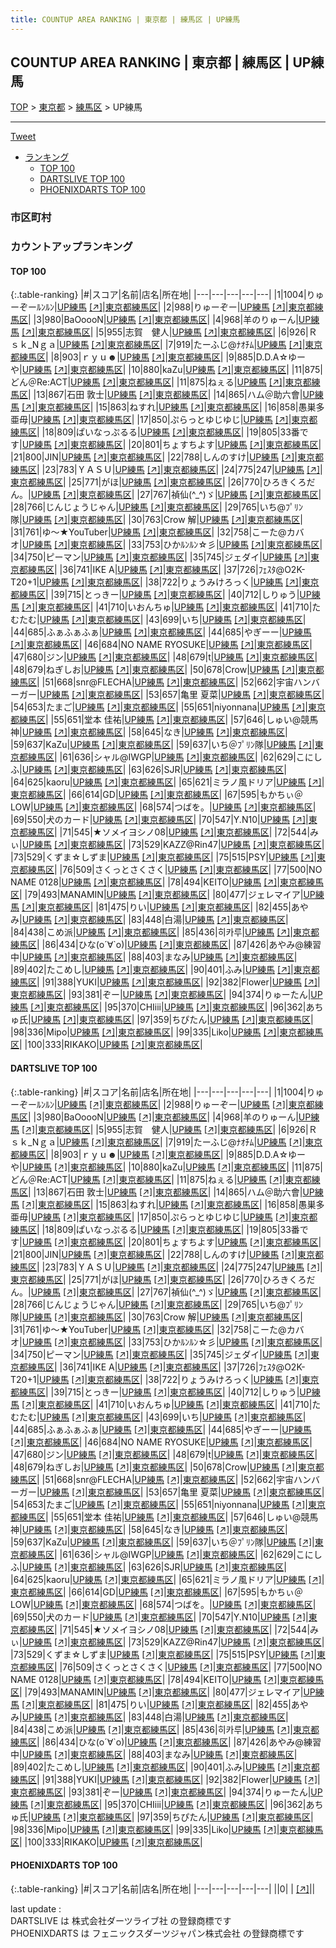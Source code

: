 ```yaml
---
title: COUNTUP AREA RANKING | 東京都 | 練馬区 | UP練馬
---
```

## COUNTUP AREA RANKING | 東京都 | 練馬区 | UP練馬

[TOP](/darts/rank/) > [東京都](/darts/rank/東京都/) > [練馬区](/darts/rank/東京都/練馬区/) > UP練馬

___

<a href="https://twitter.com/share?ref_src=twsrc%5Etfw" data-text="COUNTUP AREA RANKING | 東京都練馬区UP練馬" class="twitter-share-button" data-hashtags="DARTSLIVE,PHOENIXDARTS,darts,ダーツ" data-show-count="false">Tweet</a>

* [ランキング](#カウントアップランキング)
    * [TOP 100](#top-100)
    * [DARTSLIVE TOP 100](#dartslive-top-100)
    * [PHOENIXDARTS TOP 100](#phoenixdarts-top-100)

### 市区町村

<ul>

</ul>

### カウントアップランキング

#### TOP 100



{:.table-ranking}
|#|スコア|名前|店名|所在地|
|---|---|---|---|---|
|1|1004|<span class="rank-name-dl">りゅーぞーﾙﾝﾙﾝ</span>|<a href="/darts/rank/shops/e442c3421eeb01bbfec1ae84bb28bd87.html">UP練馬</a> <a href="https://search.dartslive.com/jp/shop/e442c3421eeb01bbfec1ae84bb28bd87">[↗]</a>|<a href="/darts/rank/東京都/練馬区">東京都練馬区</a>|
|2|988|<span class="rank-name-dl">りゅーぞー</span>|<a href="/darts/rank/shops/e442c3421eeb01bbfec1ae84bb28bd87.html">UP練馬</a> <a href="https://search.dartslive.com/jp/shop/e442c3421eeb01bbfec1ae84bb28bd87">[↗]</a>|<a href="/darts/rank/東京都/練馬区">東京都練馬区</a>|
|3|980|<span class="rank-name-dl">BaOoooN</span>|<a href="/darts/rank/shops/e442c3421eeb01bbfec1ae84bb28bd87.html">UP練馬</a> <a href="https://search.dartslive.com/jp/shop/e442c3421eeb01bbfec1ae84bb28bd87">[↗]</a>|<a href="/darts/rank/東京都/練馬区">東京都練馬区</a>|
|4|968|<span class="rank-name-dl">羊のりゅーん</span>|<a href="/darts/rank/shops/e442c3421eeb01bbfec1ae84bb28bd87.html">UP練馬</a> <a href="https://search.dartslive.com/jp/shop/e442c3421eeb01bbfec1ae84bb28bd87">[↗]</a>|<a href="/darts/rank/東京都/練馬区">東京都練馬区</a>|
|5|955|<span class="rank-name-dl">志賀　健人</span>|<a href="/darts/rank/shops/e442c3421eeb01bbfec1ae84bb28bd87.html">UP練馬</a> <a href="https://search.dartslive.com/jp/shop/e442c3421eeb01bbfec1ae84bb28bd87">[↗]</a>|<a href="/darts/rank/東京都/練馬区">東京都練馬区</a>|
|6|926|<span class="rank-name-dl">Ｒｓｋ_Nｇａ</span>|<a href="/darts/rank/shops/e442c3421eeb01bbfec1ae84bb28bd87.html">UP練馬</a> <a href="https://search.dartslive.com/jp/shop/e442c3421eeb01bbfec1ae84bb28bd87">[↗]</a>|<a href="/darts/rank/東京都/練馬区">東京都練馬区</a>|
|7|919|<span class="rank-name-dl">たーふじ@ﾅｵﾁﾑ</span>|<a href="/darts/rank/shops/e442c3421eeb01bbfec1ae84bb28bd87.html">UP練馬</a> <a href="https://search.dartslive.com/jp/shop/e442c3421eeb01bbfec1ae84bb28bd87">[↗]</a>|<a href="/darts/rank/東京都/練馬区">東京都練馬区</a>|
|8|903|<span class="rank-name-dl">ｒｙｕ☻</span>|<a href="/darts/rank/shops/e442c3421eeb01bbfec1ae84bb28bd87.html">UP練馬</a> <a href="https://search.dartslive.com/jp/shop/e442c3421eeb01bbfec1ae84bb28bd87">[↗]</a>|<a href="/darts/rank/東京都/練馬区">東京都練馬区</a>|
|9|885|<span class="rank-name-dl">D.D.A☆ゆーや</span>|<a href="/darts/rank/shops/e442c3421eeb01bbfec1ae84bb28bd87.html">UP練馬</a> <a href="https://search.dartslive.com/jp/shop/e442c3421eeb01bbfec1ae84bb28bd87">[↗]</a>|<a href="/darts/rank/東京都/練馬区">東京都練馬区</a>|
|10|880|<span class="rank-name-dl">kaZu</span>|<a href="/darts/rank/shops/e442c3421eeb01bbfec1ae84bb28bd87.html">UP練馬</a> <a href="https://search.dartslive.com/jp/shop/e442c3421eeb01bbfec1ae84bb28bd87">[↗]</a>|<a href="/darts/rank/東京都/練馬区">東京都練馬区</a>|
|11|875|<span class="rank-name-dl">どん＠Re:ACT</span>|<a href="/darts/rank/shops/e442c3421eeb01bbfec1ae84bb28bd87.html">UP練馬</a> <a href="https://search.dartslive.com/jp/shop/e442c3421eeb01bbfec1ae84bb28bd87">[↗]</a>|<a href="/darts/rank/東京都/練馬区">東京都練馬区</a>|
|11|875|<span class="rank-name-dl">ねぇる</span>|<a href="/darts/rank/shops/e442c3421eeb01bbfec1ae84bb28bd87.html">UP練馬</a> <a href="https://search.dartslive.com/jp/shop/e442c3421eeb01bbfec1ae84bb28bd87">[↗]</a>|<a href="/darts/rank/東京都/練馬区">東京都練馬区</a>|
|13|867|<span class="rank-name-dl">石田 敦士</span>|<a href="/darts/rank/shops/e442c3421eeb01bbfec1ae84bb28bd87.html">UP練馬</a> <a href="https://search.dartslive.com/jp/shop/e442c3421eeb01bbfec1ae84bb28bd87">[↗]</a>|<a href="/darts/rank/東京都/練馬区">東京都練馬区</a>|
|14|865|<span class="rank-name-dl">ハム＠助六會</span>|<a href="/darts/rank/shops/e442c3421eeb01bbfec1ae84bb28bd87.html">UP練馬</a> <a href="https://search.dartslive.com/jp/shop/e442c3421eeb01bbfec1ae84bb28bd87">[↗]</a>|<a href="/darts/rank/東京都/練馬区">東京都練馬区</a>|
|15|863|<span class="rank-name-dl">ねすれ</span>|<a href="/darts/rank/shops/e442c3421eeb01bbfec1ae84bb28bd87.html">UP練馬</a> <a href="https://search.dartslive.com/jp/shop/e442c3421eeb01bbfec1ae84bb28bd87">[↗]</a>|<a href="/darts/rank/東京都/練馬区">東京都練馬区</a>|
|16|858|<span class="rank-name-dl">愚巣多亜毋</span>|<a href="/darts/rank/shops/e442c3421eeb01bbfec1ae84bb28bd87.html">UP練馬</a> <a href="https://search.dartslive.com/jp/shop/e442c3421eeb01bbfec1ae84bb28bd87">[↗]</a>|<a href="/darts/rank/東京都/練馬区">東京都練馬区</a>|
|17|850|<span class="rank-name-dl">ぷらっとゆじゆじ</span>|<a href="/darts/rank/shops/e442c3421eeb01bbfec1ae84bb28bd87.html">UP練馬</a> <a href="https://search.dartslive.com/jp/shop/e442c3421eeb01bbfec1ae84bb28bd87">[↗]</a>|<a href="/darts/rank/東京都/練馬区">東京都練馬区</a>|
|18|809|<span class="rank-name-dl">ぱいなっぷるる</span>|<a href="/darts/rank/shops/e442c3421eeb01bbfec1ae84bb28bd87.html">UP練馬</a> <a href="https://search.dartslive.com/jp/shop/e442c3421eeb01bbfec1ae84bb28bd87">[↗]</a>|<a href="/darts/rank/東京都/練馬区">東京都練馬区</a>|
|19|805|<span class="rank-name-dl">33番です</span>|<a href="/darts/rank/shops/e442c3421eeb01bbfec1ae84bb28bd87.html">UP練馬</a> <a href="https://search.dartslive.com/jp/shop/e442c3421eeb01bbfec1ae84bb28bd87">[↗]</a>|<a href="/darts/rank/東京都/練馬区">東京都練馬区</a>|
|20|801|<span class="rank-name-dl">ちょすちよす</span>|<a href="/darts/rank/shops/e442c3421eeb01bbfec1ae84bb28bd87.html">UP練馬</a> <a href="https://search.dartslive.com/jp/shop/e442c3421eeb01bbfec1ae84bb28bd87">[↗]</a>|<a href="/darts/rank/東京都/練馬区">東京都練馬区</a>|
|21|800|<span class="rank-name-dl">JIN</span>|<a href="/darts/rank/shops/e442c3421eeb01bbfec1ae84bb28bd87.html">UP練馬</a> <a href="https://search.dartslive.com/jp/shop/e442c3421eeb01bbfec1ae84bb28bd87">[↗]</a>|<a href="/darts/rank/東京都/練馬区">東京都練馬区</a>|
|22|788|<span class="rank-name-dl">しんのすけ</span>|<a href="/darts/rank/shops/e442c3421eeb01bbfec1ae84bb28bd87.html">UP練馬</a> <a href="https://search.dartslive.com/jp/shop/e442c3421eeb01bbfec1ae84bb28bd87">[↗]</a>|<a href="/darts/rank/東京都/練馬区">東京都練馬区</a>|
|23|783|<span class="rank-name-dl">ＹＡＳＵ</span>|<a href="/darts/rank/shops/e442c3421eeb01bbfec1ae84bb28bd87.html">UP練馬</a> <a href="https://search.dartslive.com/jp/shop/e442c3421eeb01bbfec1ae84bb28bd87">[↗]</a>|<a href="/darts/rank/東京都/練馬区">東京都練馬区</a>|
|24|775|<span class="rank-name-dl">247</span>|<a href="/darts/rank/shops/e442c3421eeb01bbfec1ae84bb28bd87.html">UP練馬</a> <a href="https://search.dartslive.com/jp/shop/e442c3421eeb01bbfec1ae84bb28bd87">[↗]</a>|<a href="/darts/rank/東京都/練馬区">東京都練馬区</a>|
|25|771|<span class="rank-name-dl">がほ</span>|<a href="/darts/rank/shops/e442c3421eeb01bbfec1ae84bb28bd87.html">UP練馬</a> <a href="https://search.dartslive.com/jp/shop/e442c3421eeb01bbfec1ae84bb28bd87">[↗]</a>|<a href="/darts/rank/東京都/練馬区">東京都練馬区</a>|
|26|770|<span class="rank-name-dl">ひろきくろだん。</span>|<a href="/darts/rank/shops/e442c3421eeb01bbfec1ae84bb28bd87.html">UP練馬</a> <a href="https://search.dartslive.com/jp/shop/e442c3421eeb01bbfec1ae84bb28bd87">[↗]</a>|<a href="/darts/rank/東京都/練馬区">東京都練馬区</a>|
|27|767|<span class="rank-name-dl">禎仙(^_^)ゞ</span>|<a href="/darts/rank/shops/e442c3421eeb01bbfec1ae84bb28bd87.html">UP練馬</a> <a href="https://search.dartslive.com/jp/shop/e442c3421eeb01bbfec1ae84bb28bd87">[↗]</a>|<a href="/darts/rank/東京都/練馬区">東京都練馬区</a>|
|28|766|<span class="rank-name-dl">じんじょうじゃん</span>|<a href="/darts/rank/shops/e442c3421eeb01bbfec1ae84bb28bd87.html">UP練馬</a> <a href="https://search.dartslive.com/jp/shop/e442c3421eeb01bbfec1ae84bb28bd87">[↗]</a>|<a href="/darts/rank/東京都/練馬区">東京都練馬区</a>|
|29|765|<span class="rank-name-dl">いち@ﾌﾟﾘﾝ隊</span>|<a href="/darts/rank/shops/e442c3421eeb01bbfec1ae84bb28bd87.html">UP練馬</a> <a href="https://search.dartslive.com/jp/shop/e442c3421eeb01bbfec1ae84bb28bd87">[↗]</a>|<a href="/darts/rank/東京都/練馬区">東京都練馬区</a>|
|30|763|<span class="rank-name-dl">Crow 解</span>|<a href="/darts/rank/shops/e442c3421eeb01bbfec1ae84bb28bd87.html">UP練馬</a> <a href="https://search.dartslive.com/jp/shop/e442c3421eeb01bbfec1ae84bb28bd87">[↗]</a>|<a href="/darts/rank/東京都/練馬区">東京都練馬区</a>|
|31|761|<span class="rank-name-dl">ゆ〜★YouTuber</span>|<a href="/darts/rank/shops/e442c3421eeb01bbfec1ae84bb28bd87.html">UP練馬</a> <a href="https://search.dartslive.com/jp/shop/e442c3421eeb01bbfec1ae84bb28bd87">[↗]</a>|<a href="/darts/rank/東京都/練馬区">東京都練馬区</a>|
|32|758|<span class="rank-name-dl">こーた@カバオ</span>|<a href="/darts/rank/shops/e442c3421eeb01bbfec1ae84bb28bd87.html">UP練馬</a> <a href="https://search.dartslive.com/jp/shop/e442c3421eeb01bbfec1ae84bb28bd87">[↗]</a>|<a href="/darts/rank/東京都/練馬区">東京都練馬区</a>|
|33|753|<span class="rank-name-dl">ひかﾙﾝﾙﾝ☆彡</span>|<a href="/darts/rank/shops/e442c3421eeb01bbfec1ae84bb28bd87.html">UP練馬</a> <a href="https://search.dartslive.com/jp/shop/e442c3421eeb01bbfec1ae84bb28bd87">[↗]</a>|<a href="/darts/rank/東京都/練馬区">東京都練馬区</a>|
|34|750|<span class="rank-name-dl">ピーマン</span>|<a href="/darts/rank/shops/e442c3421eeb01bbfec1ae84bb28bd87.html">UP練馬</a> <a href="https://search.dartslive.com/jp/shop/e442c3421eeb01bbfec1ae84bb28bd87">[↗]</a>|<a href="/darts/rank/東京都/練馬区">東京都練馬区</a>|
|35|745|<span class="rank-name-dl">ジェダイ</span>|<a href="/darts/rank/shops/e442c3421eeb01bbfec1ae84bb28bd87.html">UP練馬</a> <a href="https://search.dartslive.com/jp/shop/e442c3421eeb01bbfec1ae84bb28bd87">[↗]</a>|<a href="/darts/rank/東京都/練馬区">東京都練馬区</a>|
|36|741|<span class="rank-name-dl">IKE A</span>|<a href="/darts/rank/shops/e442c3421eeb01bbfec1ae84bb28bd87.html">UP練馬</a> <a href="https://search.dartslive.com/jp/shop/e442c3421eeb01bbfec1ae84bb28bd87">[↗]</a>|<a href="/darts/rank/東京都/練馬区">東京都練馬区</a>|
|37|726|<span class="rank-name-dl">ﾌｪｽﾀ@O2K-T20+1</span>|<a href="/darts/rank/shops/e442c3421eeb01bbfec1ae84bb28bd87.html">UP練馬</a> <a href="https://search.dartslive.com/jp/shop/e442c3421eeb01bbfec1ae84bb28bd87">[↗]</a>|<a href="/darts/rank/東京都/練馬区">東京都練馬区</a>|
|38|722|<span class="rank-name-dl">りょうみけろっく</span>|<a href="/darts/rank/shops/e442c3421eeb01bbfec1ae84bb28bd87.html">UP練馬</a> <a href="https://search.dartslive.com/jp/shop/e442c3421eeb01bbfec1ae84bb28bd87">[↗]</a>|<a href="/darts/rank/東京都/練馬区">東京都練馬区</a>|
|39|715|<span class="rank-name-dl">とっきー</span>|<a href="/darts/rank/shops/e442c3421eeb01bbfec1ae84bb28bd87.html">UP練馬</a> <a href="https://search.dartslive.com/jp/shop/e442c3421eeb01bbfec1ae84bb28bd87">[↗]</a>|<a href="/darts/rank/東京都/練馬区">東京都練馬区</a>|
|40|712|<span class="rank-name-dl">しりゅう</span>|<a href="/darts/rank/shops/e442c3421eeb01bbfec1ae84bb28bd87.html">UP練馬</a> <a href="https://search.dartslive.com/jp/shop/e442c3421eeb01bbfec1ae84bb28bd87">[↗]</a>|<a href="/darts/rank/東京都/練馬区">東京都練馬区</a>|
|41|710|<span class="rank-name-dl">いおんちゅ</span>|<a href="/darts/rank/shops/e442c3421eeb01bbfec1ae84bb28bd87.html">UP練馬</a> <a href="https://search.dartslive.com/jp/shop/e442c3421eeb01bbfec1ae84bb28bd87">[↗]</a>|<a href="/darts/rank/東京都/練馬区">東京都練馬区</a>|
|41|710|<span class="rank-name-dl">たむたむ</span>|<a href="/darts/rank/shops/e442c3421eeb01bbfec1ae84bb28bd87.html">UP練馬</a> <a href="https://search.dartslive.com/jp/shop/e442c3421eeb01bbfec1ae84bb28bd87">[↗]</a>|<a href="/darts/rank/東京都/練馬区">東京都練馬区</a>|
|43|699|<span class="rank-name-dl">いち</span>|<a href="/darts/rank/shops/e442c3421eeb01bbfec1ae84bb28bd87.html">UP練馬</a> <a href="https://search.dartslive.com/jp/shop/e442c3421eeb01bbfec1ae84bb28bd87">[↗]</a>|<a href="/darts/rank/東京都/練馬区">東京都練馬区</a>|
|44|685|<span class="rank-name-dl">ふぁふぁふぁ</span>|<a href="/darts/rank/shops/e442c3421eeb01bbfec1ae84bb28bd87.html">UP練馬</a> <a href="https://search.dartslive.com/jp/shop/e442c3421eeb01bbfec1ae84bb28bd87">[↗]</a>|<a href="/darts/rank/東京都/練馬区">東京都練馬区</a>|
|44|685|<span class="rank-name-dl">やぎーー</span>|<a href="/darts/rank/shops/e442c3421eeb01bbfec1ae84bb28bd87.html">UP練馬</a> <a href="https://search.dartslive.com/jp/shop/e442c3421eeb01bbfec1ae84bb28bd87">[↗]</a>|<a href="/darts/rank/東京都/練馬区">東京都練馬区</a>|
|46|684|<span class="rank-name-dl">NO NAME RYOSUKE</span>|<a href="/darts/rank/shops/e442c3421eeb01bbfec1ae84bb28bd87.html">UP練馬</a> <a href="https://search.dartslive.com/jp/shop/e442c3421eeb01bbfec1ae84bb28bd87">[↗]</a>|<a href="/darts/rank/東京都/練馬区">東京都練馬区</a>|
|47|680|<span class="rank-name-dl">ジン</span>|<a href="/darts/rank/shops/e442c3421eeb01bbfec1ae84bb28bd87.html">UP練馬</a> <a href="https://search.dartslive.com/jp/shop/e442c3421eeb01bbfec1ae84bb28bd87">[↗]</a>|<a href="/darts/rank/東京都/練馬区">東京都練馬区</a>|
|48|679|<span class="rank-name-dl">t</span>|<a href="/darts/rank/shops/e442c3421eeb01bbfec1ae84bb28bd87.html">UP練馬</a> <a href="https://search.dartslive.com/jp/shop/e442c3421eeb01bbfec1ae84bb28bd87">[↗]</a>|<a href="/darts/rank/東京都/練馬区">東京都練馬区</a>|
|48|679|<span class="rank-name-dl">ねぎしお</span>|<a href="/darts/rank/shops/e442c3421eeb01bbfec1ae84bb28bd87.html">UP練馬</a> <a href="https://search.dartslive.com/jp/shop/e442c3421eeb01bbfec1ae84bb28bd87">[↗]</a>|<a href="/darts/rank/東京都/練馬区">東京都練馬区</a>|
|50|678|<span class="rank-name-dl">Crow</span>|<a href="/darts/rank/shops/e442c3421eeb01bbfec1ae84bb28bd87.html">UP練馬</a> <a href="https://search.dartslive.com/jp/shop/e442c3421eeb01bbfec1ae84bb28bd87">[↗]</a>|<a href="/darts/rank/東京都/練馬区">東京都練馬区</a>|
|51|668|<span class="rank-name-dl">snr@FLECHA</span>|<a href="/darts/rank/shops/e442c3421eeb01bbfec1ae84bb28bd87.html">UP練馬</a> <a href="https://search.dartslive.com/jp/shop/e442c3421eeb01bbfec1ae84bb28bd87">[↗]</a>|<a href="/darts/rank/東京都/練馬区">東京都練馬区</a>|
|52|662|<span class="rank-name-dl">宇宙ハンバーガー</span>|<a href="/darts/rank/shops/e442c3421eeb01bbfec1ae84bb28bd87.html">UP練馬</a> <a href="https://search.dartslive.com/jp/shop/e442c3421eeb01bbfec1ae84bb28bd87">[↗]</a>|<a href="/darts/rank/東京都/練馬区">東京都練馬区</a>|
|53|657|<span class="rank-name-dl">亀里 夏菜</span>|<a href="/darts/rank/shops/e442c3421eeb01bbfec1ae84bb28bd87.html">UP練馬</a> <a href="https://search.dartslive.com/jp/shop/e442c3421eeb01bbfec1ae84bb28bd87">[↗]</a>|<a href="/darts/rank/東京都/練馬区">東京都練馬区</a>|
|54|653|<span class="rank-name-dl">たまご</span>|<a href="/darts/rank/shops/e442c3421eeb01bbfec1ae84bb28bd87.html">UP練馬</a> <a href="https://search.dartslive.com/jp/shop/e442c3421eeb01bbfec1ae84bb28bd87">[↗]</a>|<a href="/darts/rank/東京都/練馬区">東京都練馬区</a>|
|55|651|<span class="rank-name-dl">niyonnana</span>|<a href="/darts/rank/shops/e442c3421eeb01bbfec1ae84bb28bd87.html">UP練馬</a> <a href="https://search.dartslive.com/jp/shop/e442c3421eeb01bbfec1ae84bb28bd87">[↗]</a>|<a href="/darts/rank/東京都/練馬区">東京都練馬区</a>|
|55|651|<span class="rank-name-dl">堂本 佳祐</span>|<a href="/darts/rank/shops/e442c3421eeb01bbfec1ae84bb28bd87.html">UP練馬</a> <a href="https://search.dartslive.com/jp/shop/e442c3421eeb01bbfec1ae84bb28bd87">[↗]</a>|<a href="/darts/rank/東京都/練馬区">東京都練馬区</a>|
|57|646|<span class="rank-name-dl">しゅい@競馬神</span>|<a href="/darts/rank/shops/e442c3421eeb01bbfec1ae84bb28bd87.html">UP練馬</a> <a href="https://search.dartslive.com/jp/shop/e442c3421eeb01bbfec1ae84bb28bd87">[↗]</a>|<a href="/darts/rank/東京都/練馬区">東京都練馬区</a>|
|58|645|<span class="rank-name-dl">なき</span>|<a href="/darts/rank/shops/e442c3421eeb01bbfec1ae84bb28bd87.html">UP練馬</a> <a href="https://search.dartslive.com/jp/shop/e442c3421eeb01bbfec1ae84bb28bd87">[↗]</a>|<a href="/darts/rank/東京都/練馬区">東京都練馬区</a>|
|59|637|<span class="rank-name-dl">KaZu</span>|<a href="/darts/rank/shops/e442c3421eeb01bbfec1ae84bb28bd87.html">UP練馬</a> <a href="https://search.dartslive.com/jp/shop/e442c3421eeb01bbfec1ae84bb28bd87">[↗]</a>|<a href="/darts/rank/東京都/練馬区">東京都練馬区</a>|
|59|637|<span class="rank-name-dl">いち＠ﾌﾟﾘﾝ隊</span>|<a href="/darts/rank/shops/e442c3421eeb01bbfec1ae84bb28bd87.html">UP練馬</a> <a href="https://search.dartslive.com/jp/shop/e442c3421eeb01bbfec1ae84bb28bd87">[↗]</a>|<a href="/darts/rank/東京都/練馬区">東京都練馬区</a>|
|61|636|<span class="rank-name-dl">シャル@IWGP</span>|<a href="/darts/rank/shops/e442c3421eeb01bbfec1ae84bb28bd87.html">UP練馬</a> <a href="https://search.dartslive.com/jp/shop/e442c3421eeb01bbfec1ae84bb28bd87">[↗]</a>|<a href="/darts/rank/東京都/練馬区">東京都練馬区</a>|
|62|629|<span class="rank-name-dl">こにしふ</span>|<a href="/darts/rank/shops/e442c3421eeb01bbfec1ae84bb28bd87.html">UP練馬</a> <a href="https://search.dartslive.com/jp/shop/e442c3421eeb01bbfec1ae84bb28bd87">[↗]</a>|<a href="/darts/rank/東京都/練馬区">東京都練馬区</a>|
|63|626|<span class="rank-name-dl">SJR</span>|<a href="/darts/rank/shops/e442c3421eeb01bbfec1ae84bb28bd87.html">UP練馬</a> <a href="https://search.dartslive.com/jp/shop/e442c3421eeb01bbfec1ae84bb28bd87">[↗]</a>|<a href="/darts/rank/東京都/練馬区">東京都練馬区</a>|
|64|625|<span class="rank-name-dl">kaoru</span>|<a href="/darts/rank/shops/e442c3421eeb01bbfec1ae84bb28bd87.html">UP練馬</a> <a href="https://search.dartslive.com/jp/shop/e442c3421eeb01bbfec1ae84bb28bd87">[↗]</a>|<a href="/darts/rank/東京都/練馬区">東京都練馬区</a>|
|65|621|<span class="rank-name-dl">ミラノ風ドリア</span>|<a href="/darts/rank/shops/e442c3421eeb01bbfec1ae84bb28bd87.html">UP練馬</a> <a href="https://search.dartslive.com/jp/shop/e442c3421eeb01bbfec1ae84bb28bd87">[↗]</a>|<a href="/darts/rank/東京都/練馬区">東京都練馬区</a>|
|66|614|<span class="rank-name-dl">GD</span>|<a href="/darts/rank/shops/e442c3421eeb01bbfec1ae84bb28bd87.html">UP練馬</a> <a href="https://search.dartslive.com/jp/shop/e442c3421eeb01bbfec1ae84bb28bd87">[↗]</a>|<a href="/darts/rank/東京都/練馬区">東京都練馬区</a>|
|67|595|<span class="rank-name-dl">もかちぃ＠LOW</span>|<a href="/darts/rank/shops/e442c3421eeb01bbfec1ae84bb28bd87.html">UP練馬</a> <a href="https://search.dartslive.com/jp/shop/e442c3421eeb01bbfec1ae84bb28bd87">[↗]</a>|<a href="/darts/rank/東京都/練馬区">東京都練馬区</a>|
|68|574|<span class="rank-name-dl">つばを。</span>|<a href="/darts/rank/shops/e442c3421eeb01bbfec1ae84bb28bd87.html">UP練馬</a> <a href="https://search.dartslive.com/jp/shop/e442c3421eeb01bbfec1ae84bb28bd87">[↗]</a>|<a href="/darts/rank/東京都/練馬区">東京都練馬区</a>|
|69|550|<span class="rank-name-dl">犬のカード</span>|<a href="/darts/rank/shops/e442c3421eeb01bbfec1ae84bb28bd87.html">UP練馬</a> <a href="https://search.dartslive.com/jp/shop/e442c3421eeb01bbfec1ae84bb28bd87">[↗]</a>|<a href="/darts/rank/東京都/練馬区">東京都練馬区</a>|
|70|547|<span class="rank-name-dl">Y.N10</span>|<a href="/darts/rank/shops/e442c3421eeb01bbfec1ae84bb28bd87.html">UP練馬</a> <a href="https://search.dartslive.com/jp/shop/e442c3421eeb01bbfec1ae84bb28bd87">[↗]</a>|<a href="/darts/rank/東京都/練馬区">東京都練馬区</a>|
|71|545|<span class="rank-name-dl">★ソメイヨシノ08</span>|<a href="/darts/rank/shops/e442c3421eeb01bbfec1ae84bb28bd87.html">UP練馬</a> <a href="https://search.dartslive.com/jp/shop/e442c3421eeb01bbfec1ae84bb28bd87">[↗]</a>|<a href="/darts/rank/東京都/練馬区">東京都練馬区</a>|
|72|544|<span class="rank-name-dl">みぃ</span>|<a href="/darts/rank/shops/e442c3421eeb01bbfec1ae84bb28bd87.html">UP練馬</a> <a href="https://search.dartslive.com/jp/shop/e442c3421eeb01bbfec1ae84bb28bd87">[↗]</a>|<a href="/darts/rank/東京都/練馬区">東京都練馬区</a>|
|73|529|<span class="rank-name-dl">KAZZ@Rin47</span>|<a href="/darts/rank/shops/e442c3421eeb01bbfec1ae84bb28bd87.html">UP練馬</a> <a href="https://search.dartslive.com/jp/shop/e442c3421eeb01bbfec1ae84bb28bd87">[↗]</a>|<a href="/darts/rank/東京都/練馬区">東京都練馬区</a>|
|73|529|<span class="rank-name-dl">くずま☆しずま</span>|<a href="/darts/rank/shops/e442c3421eeb01bbfec1ae84bb28bd87.html">UP練馬</a> <a href="https://search.dartslive.com/jp/shop/e442c3421eeb01bbfec1ae84bb28bd87">[↗]</a>|<a href="/darts/rank/東京都/練馬区">東京都練馬区</a>|
|75|515|<span class="rank-name-dl">PSY</span>|<a href="/darts/rank/shops/e442c3421eeb01bbfec1ae84bb28bd87.html">UP練馬</a> <a href="https://search.dartslive.com/jp/shop/e442c3421eeb01bbfec1ae84bb28bd87">[↗]</a>|<a href="/darts/rank/東京都/練馬区">東京都練馬区</a>|
|76|509|<span class="rank-name-dl">さくっとさくさく</span>|<a href="/darts/rank/shops/e442c3421eeb01bbfec1ae84bb28bd87.html">UP練馬</a> <a href="https://search.dartslive.com/jp/shop/e442c3421eeb01bbfec1ae84bb28bd87">[↗]</a>|<a href="/darts/rank/東京都/練馬区">東京都練馬区</a>|
|77|500|<span class="rank-name-dl">NO NAME 0128</span>|<a href="/darts/rank/shops/e442c3421eeb01bbfec1ae84bb28bd87.html">UP練馬</a> <a href="https://search.dartslive.com/jp/shop/e442c3421eeb01bbfec1ae84bb28bd87">[↗]</a>|<a href="/darts/rank/東京都/練馬区">東京都練馬区</a>|
|78|494|<span class="rank-name-dl">KEITO</span>|<a href="/darts/rank/shops/e442c3421eeb01bbfec1ae84bb28bd87.html">UP練馬</a> <a href="https://search.dartslive.com/jp/shop/e442c3421eeb01bbfec1ae84bb28bd87">[↗]</a>|<a href="/darts/rank/東京都/練馬区">東京都練馬区</a>|
|79|493|<span class="rank-name-dl">MANAMIN</span>|<a href="/darts/rank/shops/e442c3421eeb01bbfec1ae84bb28bd87.html">UP練馬</a> <a href="https://search.dartslive.com/jp/shop/e442c3421eeb01bbfec1ae84bb28bd87">[↗]</a>|<a href="/darts/rank/東京都/練馬区">東京都練馬区</a>|
|80|477|<span class="rank-name-dl">ジェレマイア</span>|<a href="/darts/rank/shops/e442c3421eeb01bbfec1ae84bb28bd87.html">UP練馬</a> <a href="https://search.dartslive.com/jp/shop/e442c3421eeb01bbfec1ae84bb28bd87">[↗]</a>|<a href="/darts/rank/東京都/練馬区">東京都練馬区</a>|
|81|475|<span class="rank-name-dl">りい</span>|<a href="/darts/rank/shops/e442c3421eeb01bbfec1ae84bb28bd87.html">UP練馬</a> <a href="https://search.dartslive.com/jp/shop/e442c3421eeb01bbfec1ae84bb28bd87">[↗]</a>|<a href="/darts/rank/東京都/練馬区">東京都練馬区</a>|
|82|455|<span class="rank-name-dl">あやみ</span>|<a href="/darts/rank/shops/e442c3421eeb01bbfec1ae84bb28bd87.html">UP練馬</a> <a href="https://search.dartslive.com/jp/shop/e442c3421eeb01bbfec1ae84bb28bd87">[↗]</a>|<a href="/darts/rank/東京都/練馬区">東京都練馬区</a>|
|83|448|<span class="rank-name-dl">白湯</span>|<a href="/darts/rank/shops/e442c3421eeb01bbfec1ae84bb28bd87.html">UP練馬</a> <a href="https://search.dartslive.com/jp/shop/e442c3421eeb01bbfec1ae84bb28bd87">[↗]</a>|<a href="/darts/rank/東京都/練馬区">東京都練馬区</a>|
|84|438|<span class="rank-name-dl">こめ派</span>|<a href="/darts/rank/shops/e442c3421eeb01bbfec1ae84bb28bd87.html">UP練馬</a> <a href="https://search.dartslive.com/jp/shop/e442c3421eeb01bbfec1ae84bb28bd87">[↗]</a>|<a href="/darts/rank/東京都/練馬区">東京都練馬区</a>|
|85|436|<span class="rank-name-dl">히카루</span>|<a href="/darts/rank/shops/e442c3421eeb01bbfec1ae84bb28bd87.html">UP練馬</a> <a href="https://search.dartslive.com/jp/shop/e442c3421eeb01bbfec1ae84bb28bd87">[↗]</a>|<a href="/darts/rank/東京都/練馬区">東京都練馬区</a>|
|86|434|<span class="rank-name-dl">ひな(о´∀`о)</span>|<a href="/darts/rank/shops/e442c3421eeb01bbfec1ae84bb28bd87.html">UP練馬</a> <a href="https://search.dartslive.com/jp/shop/e442c3421eeb01bbfec1ae84bb28bd87">[↗]</a>|<a href="/darts/rank/東京都/練馬区">東京都練馬区</a>|
|87|426|<span class="rank-name-dl">あやみ@練習中</span>|<a href="/darts/rank/shops/e442c3421eeb01bbfec1ae84bb28bd87.html">UP練馬</a> <a href="https://search.dartslive.com/jp/shop/e442c3421eeb01bbfec1ae84bb28bd87">[↗]</a>|<a href="/darts/rank/東京都/練馬区">東京都練馬区</a>|
|88|403|<span class="rank-name-dl">まなみ</span>|<a href="/darts/rank/shops/e442c3421eeb01bbfec1ae84bb28bd87.html">UP練馬</a> <a href="https://search.dartslive.com/jp/shop/e442c3421eeb01bbfec1ae84bb28bd87">[↗]</a>|<a href="/darts/rank/東京都/練馬区">東京都練馬区</a>|
|89|402|<span class="rank-name-dl">たこめし</span>|<a href="/darts/rank/shops/e442c3421eeb01bbfec1ae84bb28bd87.html">UP練馬</a> <a href="https://search.dartslive.com/jp/shop/e442c3421eeb01bbfec1ae84bb28bd87">[↗]</a>|<a href="/darts/rank/東京都/練馬区">東京都練馬区</a>|
|90|401|<span class="rank-name-dl">ふみ</span>|<a href="/darts/rank/shops/e442c3421eeb01bbfec1ae84bb28bd87.html">UP練馬</a> <a href="https://search.dartslive.com/jp/shop/e442c3421eeb01bbfec1ae84bb28bd87">[↗]</a>|<a href="/darts/rank/東京都/練馬区">東京都練馬区</a>|
|91|388|<span class="rank-name-dl">YUKI</span>|<a href="/darts/rank/shops/e442c3421eeb01bbfec1ae84bb28bd87.html">UP練馬</a> <a href="https://search.dartslive.com/jp/shop/e442c3421eeb01bbfec1ae84bb28bd87">[↗]</a>|<a href="/darts/rank/東京都/練馬区">東京都練馬区</a>|
|92|382|<span class="rank-name-dl">Flower</span>|<a href="/darts/rank/shops/e442c3421eeb01bbfec1ae84bb28bd87.html">UP練馬</a> <a href="https://search.dartslive.com/jp/shop/e442c3421eeb01bbfec1ae84bb28bd87">[↗]</a>|<a href="/darts/rank/東京都/練馬区">東京都練馬区</a>|
|93|381|<span class="rank-name-dl">ぞー</span>|<a href="/darts/rank/shops/e442c3421eeb01bbfec1ae84bb28bd87.html">UP練馬</a> <a href="https://search.dartslive.com/jp/shop/e442c3421eeb01bbfec1ae84bb28bd87">[↗]</a>|<a href="/darts/rank/東京都/練馬区">東京都練馬区</a>|
|94|374|<span class="rank-name-dl">りゅーたん</span>|<a href="/darts/rank/shops/e442c3421eeb01bbfec1ae84bb28bd87.html">UP練馬</a> <a href="https://search.dartslive.com/jp/shop/e442c3421eeb01bbfec1ae84bb28bd87">[↗]</a>|<a href="/darts/rank/東京都/練馬区">東京都練馬区</a>|
|95|370|<span class="rank-name-dl">CHIiii</span>|<a href="/darts/rank/shops/e442c3421eeb01bbfec1ae84bb28bd87.html">UP練馬</a> <a href="https://search.dartslive.com/jp/shop/e442c3421eeb01bbfec1ae84bb28bd87">[↗]</a>|<a href="/darts/rank/東京都/練馬区">東京都練馬区</a>|
|96|362|<span class="rank-name-dl">あちゅ氏</span>|<a href="/darts/rank/shops/e442c3421eeb01bbfec1ae84bb28bd87.html">UP練馬</a> <a href="https://search.dartslive.com/jp/shop/e442c3421eeb01bbfec1ae84bb28bd87">[↗]</a>|<a href="/darts/rank/東京都/練馬区">東京都練馬区</a>|
|97|359|<span class="rank-name-dl">ちぴたん</span>|<a href="/darts/rank/shops/e442c3421eeb01bbfec1ae84bb28bd87.html">UP練馬</a> <a href="https://search.dartslive.com/jp/shop/e442c3421eeb01bbfec1ae84bb28bd87">[↗]</a>|<a href="/darts/rank/東京都/練馬区">東京都練馬区</a>|
|98|336|<span class="rank-name-dl">Mipo</span>|<a href="/darts/rank/shops/e442c3421eeb01bbfec1ae84bb28bd87.html">UP練馬</a> <a href="https://search.dartslive.com/jp/shop/e442c3421eeb01bbfec1ae84bb28bd87">[↗]</a>|<a href="/darts/rank/東京都/練馬区">東京都練馬区</a>|
|99|335|<span class="rank-name-dl">Liko</span>|<a href="/darts/rank/shops/e442c3421eeb01bbfec1ae84bb28bd87.html">UP練馬</a> <a href="https://search.dartslive.com/jp/shop/e442c3421eeb01bbfec1ae84bb28bd87">[↗]</a>|<a href="/darts/rank/東京都/練馬区">東京都練馬区</a>|
|100|333|<span class="rank-name-dl">RIKAKO</span>|<a href="/darts/rank/shops/e442c3421eeb01bbfec1ae84bb28bd87.html">UP練馬</a> <a href="https://search.dartslive.com/jp/shop/e442c3421eeb01bbfec1ae84bb28bd87">[↗]</a>|<a href="/darts/rank/東京都/練馬区">東京都練馬区</a>|


#### DARTSLIVE TOP 100



{:.table-ranking}
|#|スコア|名前|店名|所在地|
|---|---|---|---|---|
|1|1004|<span class="rank-name-dl">りゅーぞーﾙﾝﾙﾝ</span>|<a href="/darts/rank/shops/e442c3421eeb01bbfec1ae84bb28bd87.html">UP練馬</a> <a href="https://search.dartslive.com/jp/shop/e442c3421eeb01bbfec1ae84bb28bd87">[↗]</a>|<a href="/darts/rank/東京都/練馬区">東京都練馬区</a>|
|2|988|<span class="rank-name-dl">りゅーぞー</span>|<a href="/darts/rank/shops/e442c3421eeb01bbfec1ae84bb28bd87.html">UP練馬</a> <a href="https://search.dartslive.com/jp/shop/e442c3421eeb01bbfec1ae84bb28bd87">[↗]</a>|<a href="/darts/rank/東京都/練馬区">東京都練馬区</a>|
|3|980|<span class="rank-name-dl">BaOoooN</span>|<a href="/darts/rank/shops/e442c3421eeb01bbfec1ae84bb28bd87.html">UP練馬</a> <a href="https://search.dartslive.com/jp/shop/e442c3421eeb01bbfec1ae84bb28bd87">[↗]</a>|<a href="/darts/rank/東京都/練馬区">東京都練馬区</a>|
|4|968|<span class="rank-name-dl">羊のりゅーん</span>|<a href="/darts/rank/shops/e442c3421eeb01bbfec1ae84bb28bd87.html">UP練馬</a> <a href="https://search.dartslive.com/jp/shop/e442c3421eeb01bbfec1ae84bb28bd87">[↗]</a>|<a href="/darts/rank/東京都/練馬区">東京都練馬区</a>|
|5|955|<span class="rank-name-dl">志賀　健人</span>|<a href="/darts/rank/shops/e442c3421eeb01bbfec1ae84bb28bd87.html">UP練馬</a> <a href="https://search.dartslive.com/jp/shop/e442c3421eeb01bbfec1ae84bb28bd87">[↗]</a>|<a href="/darts/rank/東京都/練馬区">東京都練馬区</a>|
|6|926|<span class="rank-name-dl">Ｒｓｋ_Nｇａ</span>|<a href="/darts/rank/shops/e442c3421eeb01bbfec1ae84bb28bd87.html">UP練馬</a> <a href="https://search.dartslive.com/jp/shop/e442c3421eeb01bbfec1ae84bb28bd87">[↗]</a>|<a href="/darts/rank/東京都/練馬区">東京都練馬区</a>|
|7|919|<span class="rank-name-dl">たーふじ@ﾅｵﾁﾑ</span>|<a href="/darts/rank/shops/e442c3421eeb01bbfec1ae84bb28bd87.html">UP練馬</a> <a href="https://search.dartslive.com/jp/shop/e442c3421eeb01bbfec1ae84bb28bd87">[↗]</a>|<a href="/darts/rank/東京都/練馬区">東京都練馬区</a>|
|8|903|<span class="rank-name-dl">ｒｙｕ☻</span>|<a href="/darts/rank/shops/e442c3421eeb01bbfec1ae84bb28bd87.html">UP練馬</a> <a href="https://search.dartslive.com/jp/shop/e442c3421eeb01bbfec1ae84bb28bd87">[↗]</a>|<a href="/darts/rank/東京都/練馬区">東京都練馬区</a>|
|9|885|<span class="rank-name-dl">D.D.A☆ゆーや</span>|<a href="/darts/rank/shops/e442c3421eeb01bbfec1ae84bb28bd87.html">UP練馬</a> <a href="https://search.dartslive.com/jp/shop/e442c3421eeb01bbfec1ae84bb28bd87">[↗]</a>|<a href="/darts/rank/東京都/練馬区">東京都練馬区</a>|
|10|880|<span class="rank-name-dl">kaZu</span>|<a href="/darts/rank/shops/e442c3421eeb01bbfec1ae84bb28bd87.html">UP練馬</a> <a href="https://search.dartslive.com/jp/shop/e442c3421eeb01bbfec1ae84bb28bd87">[↗]</a>|<a href="/darts/rank/東京都/練馬区">東京都練馬区</a>|
|11|875|<span class="rank-name-dl">どん＠Re:ACT</span>|<a href="/darts/rank/shops/e442c3421eeb01bbfec1ae84bb28bd87.html">UP練馬</a> <a href="https://search.dartslive.com/jp/shop/e442c3421eeb01bbfec1ae84bb28bd87">[↗]</a>|<a href="/darts/rank/東京都/練馬区">東京都練馬区</a>|
|11|875|<span class="rank-name-dl">ねぇる</span>|<a href="/darts/rank/shops/e442c3421eeb01bbfec1ae84bb28bd87.html">UP練馬</a> <a href="https://search.dartslive.com/jp/shop/e442c3421eeb01bbfec1ae84bb28bd87">[↗]</a>|<a href="/darts/rank/東京都/練馬区">東京都練馬区</a>|
|13|867|<span class="rank-name-dl">石田 敦士</span>|<a href="/darts/rank/shops/e442c3421eeb01bbfec1ae84bb28bd87.html">UP練馬</a> <a href="https://search.dartslive.com/jp/shop/e442c3421eeb01bbfec1ae84bb28bd87">[↗]</a>|<a href="/darts/rank/東京都/練馬区">東京都練馬区</a>|
|14|865|<span class="rank-name-dl">ハム＠助六會</span>|<a href="/darts/rank/shops/e442c3421eeb01bbfec1ae84bb28bd87.html">UP練馬</a> <a href="https://search.dartslive.com/jp/shop/e442c3421eeb01bbfec1ae84bb28bd87">[↗]</a>|<a href="/darts/rank/東京都/練馬区">東京都練馬区</a>|
|15|863|<span class="rank-name-dl">ねすれ</span>|<a href="/darts/rank/shops/e442c3421eeb01bbfec1ae84bb28bd87.html">UP練馬</a> <a href="https://search.dartslive.com/jp/shop/e442c3421eeb01bbfec1ae84bb28bd87">[↗]</a>|<a href="/darts/rank/東京都/練馬区">東京都練馬区</a>|
|16|858|<span class="rank-name-dl">愚巣多亜毋</span>|<a href="/darts/rank/shops/e442c3421eeb01bbfec1ae84bb28bd87.html">UP練馬</a> <a href="https://search.dartslive.com/jp/shop/e442c3421eeb01bbfec1ae84bb28bd87">[↗]</a>|<a href="/darts/rank/東京都/練馬区">東京都練馬区</a>|
|17|850|<span class="rank-name-dl">ぷらっとゆじゆじ</span>|<a href="/darts/rank/shops/e442c3421eeb01bbfec1ae84bb28bd87.html">UP練馬</a> <a href="https://search.dartslive.com/jp/shop/e442c3421eeb01bbfec1ae84bb28bd87">[↗]</a>|<a href="/darts/rank/東京都/練馬区">東京都練馬区</a>|
|18|809|<span class="rank-name-dl">ぱいなっぷるる</span>|<a href="/darts/rank/shops/e442c3421eeb01bbfec1ae84bb28bd87.html">UP練馬</a> <a href="https://search.dartslive.com/jp/shop/e442c3421eeb01bbfec1ae84bb28bd87">[↗]</a>|<a href="/darts/rank/東京都/練馬区">東京都練馬区</a>|
|19|805|<span class="rank-name-dl">33番です</span>|<a href="/darts/rank/shops/e442c3421eeb01bbfec1ae84bb28bd87.html">UP練馬</a> <a href="https://search.dartslive.com/jp/shop/e442c3421eeb01bbfec1ae84bb28bd87">[↗]</a>|<a href="/darts/rank/東京都/練馬区">東京都練馬区</a>|
|20|801|<span class="rank-name-dl">ちょすちよす</span>|<a href="/darts/rank/shops/e442c3421eeb01bbfec1ae84bb28bd87.html">UP練馬</a> <a href="https://search.dartslive.com/jp/shop/e442c3421eeb01bbfec1ae84bb28bd87">[↗]</a>|<a href="/darts/rank/東京都/練馬区">東京都練馬区</a>|
|21|800|<span class="rank-name-dl">JIN</span>|<a href="/darts/rank/shops/e442c3421eeb01bbfec1ae84bb28bd87.html">UP練馬</a> <a href="https://search.dartslive.com/jp/shop/e442c3421eeb01bbfec1ae84bb28bd87">[↗]</a>|<a href="/darts/rank/東京都/練馬区">東京都練馬区</a>|
|22|788|<span class="rank-name-dl">しんのすけ</span>|<a href="/darts/rank/shops/e442c3421eeb01bbfec1ae84bb28bd87.html">UP練馬</a> <a href="https://search.dartslive.com/jp/shop/e442c3421eeb01bbfec1ae84bb28bd87">[↗]</a>|<a href="/darts/rank/東京都/練馬区">東京都練馬区</a>|
|23|783|<span class="rank-name-dl">ＹＡＳＵ</span>|<a href="/darts/rank/shops/e442c3421eeb01bbfec1ae84bb28bd87.html">UP練馬</a> <a href="https://search.dartslive.com/jp/shop/e442c3421eeb01bbfec1ae84bb28bd87">[↗]</a>|<a href="/darts/rank/東京都/練馬区">東京都練馬区</a>|
|24|775|<span class="rank-name-dl">247</span>|<a href="/darts/rank/shops/e442c3421eeb01bbfec1ae84bb28bd87.html">UP練馬</a> <a href="https://search.dartslive.com/jp/shop/e442c3421eeb01bbfec1ae84bb28bd87">[↗]</a>|<a href="/darts/rank/東京都/練馬区">東京都練馬区</a>|
|25|771|<span class="rank-name-dl">がほ</span>|<a href="/darts/rank/shops/e442c3421eeb01bbfec1ae84bb28bd87.html">UP練馬</a> <a href="https://search.dartslive.com/jp/shop/e442c3421eeb01bbfec1ae84bb28bd87">[↗]</a>|<a href="/darts/rank/東京都/練馬区">東京都練馬区</a>|
|26|770|<span class="rank-name-dl">ひろきくろだん。</span>|<a href="/darts/rank/shops/e442c3421eeb01bbfec1ae84bb28bd87.html">UP練馬</a> <a href="https://search.dartslive.com/jp/shop/e442c3421eeb01bbfec1ae84bb28bd87">[↗]</a>|<a href="/darts/rank/東京都/練馬区">東京都練馬区</a>|
|27|767|<span class="rank-name-dl">禎仙(^_^)ゞ</span>|<a href="/darts/rank/shops/e442c3421eeb01bbfec1ae84bb28bd87.html">UP練馬</a> <a href="https://search.dartslive.com/jp/shop/e442c3421eeb01bbfec1ae84bb28bd87">[↗]</a>|<a href="/darts/rank/東京都/練馬区">東京都練馬区</a>|
|28|766|<span class="rank-name-dl">じんじょうじゃん</span>|<a href="/darts/rank/shops/e442c3421eeb01bbfec1ae84bb28bd87.html">UP練馬</a> <a href="https://search.dartslive.com/jp/shop/e442c3421eeb01bbfec1ae84bb28bd87">[↗]</a>|<a href="/darts/rank/東京都/練馬区">東京都練馬区</a>|
|29|765|<span class="rank-name-dl">いち@ﾌﾟﾘﾝ隊</span>|<a href="/darts/rank/shops/e442c3421eeb01bbfec1ae84bb28bd87.html">UP練馬</a> <a href="https://search.dartslive.com/jp/shop/e442c3421eeb01bbfec1ae84bb28bd87">[↗]</a>|<a href="/darts/rank/東京都/練馬区">東京都練馬区</a>|
|30|763|<span class="rank-name-dl">Crow 解</span>|<a href="/darts/rank/shops/e442c3421eeb01bbfec1ae84bb28bd87.html">UP練馬</a> <a href="https://search.dartslive.com/jp/shop/e442c3421eeb01bbfec1ae84bb28bd87">[↗]</a>|<a href="/darts/rank/東京都/練馬区">東京都練馬区</a>|
|31|761|<span class="rank-name-dl">ゆ〜★YouTuber</span>|<a href="/darts/rank/shops/e442c3421eeb01bbfec1ae84bb28bd87.html">UP練馬</a> <a href="https://search.dartslive.com/jp/shop/e442c3421eeb01bbfec1ae84bb28bd87">[↗]</a>|<a href="/darts/rank/東京都/練馬区">東京都練馬区</a>|
|32|758|<span class="rank-name-dl">こーた@カバオ</span>|<a href="/darts/rank/shops/e442c3421eeb01bbfec1ae84bb28bd87.html">UP練馬</a> <a href="https://search.dartslive.com/jp/shop/e442c3421eeb01bbfec1ae84bb28bd87">[↗]</a>|<a href="/darts/rank/東京都/練馬区">東京都練馬区</a>|
|33|753|<span class="rank-name-dl">ひかﾙﾝﾙﾝ☆彡</span>|<a href="/darts/rank/shops/e442c3421eeb01bbfec1ae84bb28bd87.html">UP練馬</a> <a href="https://search.dartslive.com/jp/shop/e442c3421eeb01bbfec1ae84bb28bd87">[↗]</a>|<a href="/darts/rank/東京都/練馬区">東京都練馬区</a>|
|34|750|<span class="rank-name-dl">ピーマン</span>|<a href="/darts/rank/shops/e442c3421eeb01bbfec1ae84bb28bd87.html">UP練馬</a> <a href="https://search.dartslive.com/jp/shop/e442c3421eeb01bbfec1ae84bb28bd87">[↗]</a>|<a href="/darts/rank/東京都/練馬区">東京都練馬区</a>|
|35|745|<span class="rank-name-dl">ジェダイ</span>|<a href="/darts/rank/shops/e442c3421eeb01bbfec1ae84bb28bd87.html">UP練馬</a> <a href="https://search.dartslive.com/jp/shop/e442c3421eeb01bbfec1ae84bb28bd87">[↗]</a>|<a href="/darts/rank/東京都/練馬区">東京都練馬区</a>|
|36|741|<span class="rank-name-dl">IKE A</span>|<a href="/darts/rank/shops/e442c3421eeb01bbfec1ae84bb28bd87.html">UP練馬</a> <a href="https://search.dartslive.com/jp/shop/e442c3421eeb01bbfec1ae84bb28bd87">[↗]</a>|<a href="/darts/rank/東京都/練馬区">東京都練馬区</a>|
|37|726|<span class="rank-name-dl">ﾌｪｽﾀ@O2K-T20+1</span>|<a href="/darts/rank/shops/e442c3421eeb01bbfec1ae84bb28bd87.html">UP練馬</a> <a href="https://search.dartslive.com/jp/shop/e442c3421eeb01bbfec1ae84bb28bd87">[↗]</a>|<a href="/darts/rank/東京都/練馬区">東京都練馬区</a>|
|38|722|<span class="rank-name-dl">りょうみけろっく</span>|<a href="/darts/rank/shops/e442c3421eeb01bbfec1ae84bb28bd87.html">UP練馬</a> <a href="https://search.dartslive.com/jp/shop/e442c3421eeb01bbfec1ae84bb28bd87">[↗]</a>|<a href="/darts/rank/東京都/練馬区">東京都練馬区</a>|
|39|715|<span class="rank-name-dl">とっきー</span>|<a href="/darts/rank/shops/e442c3421eeb01bbfec1ae84bb28bd87.html">UP練馬</a> <a href="https://search.dartslive.com/jp/shop/e442c3421eeb01bbfec1ae84bb28bd87">[↗]</a>|<a href="/darts/rank/東京都/練馬区">東京都練馬区</a>|
|40|712|<span class="rank-name-dl">しりゅう</span>|<a href="/darts/rank/shops/e442c3421eeb01bbfec1ae84bb28bd87.html">UP練馬</a> <a href="https://search.dartslive.com/jp/shop/e442c3421eeb01bbfec1ae84bb28bd87">[↗]</a>|<a href="/darts/rank/東京都/練馬区">東京都練馬区</a>|
|41|710|<span class="rank-name-dl">いおんちゅ</span>|<a href="/darts/rank/shops/e442c3421eeb01bbfec1ae84bb28bd87.html">UP練馬</a> <a href="https://search.dartslive.com/jp/shop/e442c3421eeb01bbfec1ae84bb28bd87">[↗]</a>|<a href="/darts/rank/東京都/練馬区">東京都練馬区</a>|
|41|710|<span class="rank-name-dl">たむたむ</span>|<a href="/darts/rank/shops/e442c3421eeb01bbfec1ae84bb28bd87.html">UP練馬</a> <a href="https://search.dartslive.com/jp/shop/e442c3421eeb01bbfec1ae84bb28bd87">[↗]</a>|<a href="/darts/rank/東京都/練馬区">東京都練馬区</a>|
|43|699|<span class="rank-name-dl">いち</span>|<a href="/darts/rank/shops/e442c3421eeb01bbfec1ae84bb28bd87.html">UP練馬</a> <a href="https://search.dartslive.com/jp/shop/e442c3421eeb01bbfec1ae84bb28bd87">[↗]</a>|<a href="/darts/rank/東京都/練馬区">東京都練馬区</a>|
|44|685|<span class="rank-name-dl">ふぁふぁふぁ</span>|<a href="/darts/rank/shops/e442c3421eeb01bbfec1ae84bb28bd87.html">UP練馬</a> <a href="https://search.dartslive.com/jp/shop/e442c3421eeb01bbfec1ae84bb28bd87">[↗]</a>|<a href="/darts/rank/東京都/練馬区">東京都練馬区</a>|
|44|685|<span class="rank-name-dl">やぎーー</span>|<a href="/darts/rank/shops/e442c3421eeb01bbfec1ae84bb28bd87.html">UP練馬</a> <a href="https://search.dartslive.com/jp/shop/e442c3421eeb01bbfec1ae84bb28bd87">[↗]</a>|<a href="/darts/rank/東京都/練馬区">東京都練馬区</a>|
|46|684|<span class="rank-name-dl">NO NAME RYOSUKE</span>|<a href="/darts/rank/shops/e442c3421eeb01bbfec1ae84bb28bd87.html">UP練馬</a> <a href="https://search.dartslive.com/jp/shop/e442c3421eeb01bbfec1ae84bb28bd87">[↗]</a>|<a href="/darts/rank/東京都/練馬区">東京都練馬区</a>|
|47|680|<span class="rank-name-dl">ジン</span>|<a href="/darts/rank/shops/e442c3421eeb01bbfec1ae84bb28bd87.html">UP練馬</a> <a href="https://search.dartslive.com/jp/shop/e442c3421eeb01bbfec1ae84bb28bd87">[↗]</a>|<a href="/darts/rank/東京都/練馬区">東京都練馬区</a>|
|48|679|<span class="rank-name-dl">t</span>|<a href="/darts/rank/shops/e442c3421eeb01bbfec1ae84bb28bd87.html">UP練馬</a> <a href="https://search.dartslive.com/jp/shop/e442c3421eeb01bbfec1ae84bb28bd87">[↗]</a>|<a href="/darts/rank/東京都/練馬区">東京都練馬区</a>|
|48|679|<span class="rank-name-dl">ねぎしお</span>|<a href="/darts/rank/shops/e442c3421eeb01bbfec1ae84bb28bd87.html">UP練馬</a> <a href="https://search.dartslive.com/jp/shop/e442c3421eeb01bbfec1ae84bb28bd87">[↗]</a>|<a href="/darts/rank/東京都/練馬区">東京都練馬区</a>|
|50|678|<span class="rank-name-dl">Crow</span>|<a href="/darts/rank/shops/e442c3421eeb01bbfec1ae84bb28bd87.html">UP練馬</a> <a href="https://search.dartslive.com/jp/shop/e442c3421eeb01bbfec1ae84bb28bd87">[↗]</a>|<a href="/darts/rank/東京都/練馬区">東京都練馬区</a>|
|51|668|<span class="rank-name-dl">snr@FLECHA</span>|<a href="/darts/rank/shops/e442c3421eeb01bbfec1ae84bb28bd87.html">UP練馬</a> <a href="https://search.dartslive.com/jp/shop/e442c3421eeb01bbfec1ae84bb28bd87">[↗]</a>|<a href="/darts/rank/東京都/練馬区">東京都練馬区</a>|
|52|662|<span class="rank-name-dl">宇宙ハンバーガー</span>|<a href="/darts/rank/shops/e442c3421eeb01bbfec1ae84bb28bd87.html">UP練馬</a> <a href="https://search.dartslive.com/jp/shop/e442c3421eeb01bbfec1ae84bb28bd87">[↗]</a>|<a href="/darts/rank/東京都/練馬区">東京都練馬区</a>|
|53|657|<span class="rank-name-dl">亀里 夏菜</span>|<a href="/darts/rank/shops/e442c3421eeb01bbfec1ae84bb28bd87.html">UP練馬</a> <a href="https://search.dartslive.com/jp/shop/e442c3421eeb01bbfec1ae84bb28bd87">[↗]</a>|<a href="/darts/rank/東京都/練馬区">東京都練馬区</a>|
|54|653|<span class="rank-name-dl">たまご</span>|<a href="/darts/rank/shops/e442c3421eeb01bbfec1ae84bb28bd87.html">UP練馬</a> <a href="https://search.dartslive.com/jp/shop/e442c3421eeb01bbfec1ae84bb28bd87">[↗]</a>|<a href="/darts/rank/東京都/練馬区">東京都練馬区</a>|
|55|651|<span class="rank-name-dl">niyonnana</span>|<a href="/darts/rank/shops/e442c3421eeb01bbfec1ae84bb28bd87.html">UP練馬</a> <a href="https://search.dartslive.com/jp/shop/e442c3421eeb01bbfec1ae84bb28bd87">[↗]</a>|<a href="/darts/rank/東京都/練馬区">東京都練馬区</a>|
|55|651|<span class="rank-name-dl">堂本 佳祐</span>|<a href="/darts/rank/shops/e442c3421eeb01bbfec1ae84bb28bd87.html">UP練馬</a> <a href="https://search.dartslive.com/jp/shop/e442c3421eeb01bbfec1ae84bb28bd87">[↗]</a>|<a href="/darts/rank/東京都/練馬区">東京都練馬区</a>|
|57|646|<span class="rank-name-dl">しゅい@競馬神</span>|<a href="/darts/rank/shops/e442c3421eeb01bbfec1ae84bb28bd87.html">UP練馬</a> <a href="https://search.dartslive.com/jp/shop/e442c3421eeb01bbfec1ae84bb28bd87">[↗]</a>|<a href="/darts/rank/東京都/練馬区">東京都練馬区</a>|
|58|645|<span class="rank-name-dl">なき</span>|<a href="/darts/rank/shops/e442c3421eeb01bbfec1ae84bb28bd87.html">UP練馬</a> <a href="https://search.dartslive.com/jp/shop/e442c3421eeb01bbfec1ae84bb28bd87">[↗]</a>|<a href="/darts/rank/東京都/練馬区">東京都練馬区</a>|
|59|637|<span class="rank-name-dl">KaZu</span>|<a href="/darts/rank/shops/e442c3421eeb01bbfec1ae84bb28bd87.html">UP練馬</a> <a href="https://search.dartslive.com/jp/shop/e442c3421eeb01bbfec1ae84bb28bd87">[↗]</a>|<a href="/darts/rank/東京都/練馬区">東京都練馬区</a>|
|59|637|<span class="rank-name-dl">いち＠ﾌﾟﾘﾝ隊</span>|<a href="/darts/rank/shops/e442c3421eeb01bbfec1ae84bb28bd87.html">UP練馬</a> <a href="https://search.dartslive.com/jp/shop/e442c3421eeb01bbfec1ae84bb28bd87">[↗]</a>|<a href="/darts/rank/東京都/練馬区">東京都練馬区</a>|
|61|636|<span class="rank-name-dl">シャル@IWGP</span>|<a href="/darts/rank/shops/e442c3421eeb01bbfec1ae84bb28bd87.html">UP練馬</a> <a href="https://search.dartslive.com/jp/shop/e442c3421eeb01bbfec1ae84bb28bd87">[↗]</a>|<a href="/darts/rank/東京都/練馬区">東京都練馬区</a>|
|62|629|<span class="rank-name-dl">こにしふ</span>|<a href="/darts/rank/shops/e442c3421eeb01bbfec1ae84bb28bd87.html">UP練馬</a> <a href="https://search.dartslive.com/jp/shop/e442c3421eeb01bbfec1ae84bb28bd87">[↗]</a>|<a href="/darts/rank/東京都/練馬区">東京都練馬区</a>|
|63|626|<span class="rank-name-dl">SJR</span>|<a href="/darts/rank/shops/e442c3421eeb01bbfec1ae84bb28bd87.html">UP練馬</a> <a href="https://search.dartslive.com/jp/shop/e442c3421eeb01bbfec1ae84bb28bd87">[↗]</a>|<a href="/darts/rank/東京都/練馬区">東京都練馬区</a>|
|64|625|<span class="rank-name-dl">kaoru</span>|<a href="/darts/rank/shops/e442c3421eeb01bbfec1ae84bb28bd87.html">UP練馬</a> <a href="https://search.dartslive.com/jp/shop/e442c3421eeb01bbfec1ae84bb28bd87">[↗]</a>|<a href="/darts/rank/東京都/練馬区">東京都練馬区</a>|
|65|621|<span class="rank-name-dl">ミラノ風ドリア</span>|<a href="/darts/rank/shops/e442c3421eeb01bbfec1ae84bb28bd87.html">UP練馬</a> <a href="https://search.dartslive.com/jp/shop/e442c3421eeb01bbfec1ae84bb28bd87">[↗]</a>|<a href="/darts/rank/東京都/練馬区">東京都練馬区</a>|
|66|614|<span class="rank-name-dl">GD</span>|<a href="/darts/rank/shops/e442c3421eeb01bbfec1ae84bb28bd87.html">UP練馬</a> <a href="https://search.dartslive.com/jp/shop/e442c3421eeb01bbfec1ae84bb28bd87">[↗]</a>|<a href="/darts/rank/東京都/練馬区">東京都練馬区</a>|
|67|595|<span class="rank-name-dl">もかちぃ＠LOW</span>|<a href="/darts/rank/shops/e442c3421eeb01bbfec1ae84bb28bd87.html">UP練馬</a> <a href="https://search.dartslive.com/jp/shop/e442c3421eeb01bbfec1ae84bb28bd87">[↗]</a>|<a href="/darts/rank/東京都/練馬区">東京都練馬区</a>|
|68|574|<span class="rank-name-dl">つばを。</span>|<a href="/darts/rank/shops/e442c3421eeb01bbfec1ae84bb28bd87.html">UP練馬</a> <a href="https://search.dartslive.com/jp/shop/e442c3421eeb01bbfec1ae84bb28bd87">[↗]</a>|<a href="/darts/rank/東京都/練馬区">東京都練馬区</a>|
|69|550|<span class="rank-name-dl">犬のカード</span>|<a href="/darts/rank/shops/e442c3421eeb01bbfec1ae84bb28bd87.html">UP練馬</a> <a href="https://search.dartslive.com/jp/shop/e442c3421eeb01bbfec1ae84bb28bd87">[↗]</a>|<a href="/darts/rank/東京都/練馬区">東京都練馬区</a>|
|70|547|<span class="rank-name-dl">Y.N10</span>|<a href="/darts/rank/shops/e442c3421eeb01bbfec1ae84bb28bd87.html">UP練馬</a> <a href="https://search.dartslive.com/jp/shop/e442c3421eeb01bbfec1ae84bb28bd87">[↗]</a>|<a href="/darts/rank/東京都/練馬区">東京都練馬区</a>|
|71|545|<span class="rank-name-dl">★ソメイヨシノ08</span>|<a href="/darts/rank/shops/e442c3421eeb01bbfec1ae84bb28bd87.html">UP練馬</a> <a href="https://search.dartslive.com/jp/shop/e442c3421eeb01bbfec1ae84bb28bd87">[↗]</a>|<a href="/darts/rank/東京都/練馬区">東京都練馬区</a>|
|72|544|<span class="rank-name-dl">みぃ</span>|<a href="/darts/rank/shops/e442c3421eeb01bbfec1ae84bb28bd87.html">UP練馬</a> <a href="https://search.dartslive.com/jp/shop/e442c3421eeb01bbfec1ae84bb28bd87">[↗]</a>|<a href="/darts/rank/東京都/練馬区">東京都練馬区</a>|
|73|529|<span class="rank-name-dl">KAZZ@Rin47</span>|<a href="/darts/rank/shops/e442c3421eeb01bbfec1ae84bb28bd87.html">UP練馬</a> <a href="https://search.dartslive.com/jp/shop/e442c3421eeb01bbfec1ae84bb28bd87">[↗]</a>|<a href="/darts/rank/東京都/練馬区">東京都練馬区</a>|
|73|529|<span class="rank-name-dl">くずま☆しずま</span>|<a href="/darts/rank/shops/e442c3421eeb01bbfec1ae84bb28bd87.html">UP練馬</a> <a href="https://search.dartslive.com/jp/shop/e442c3421eeb01bbfec1ae84bb28bd87">[↗]</a>|<a href="/darts/rank/東京都/練馬区">東京都練馬区</a>|
|75|515|<span class="rank-name-dl">PSY</span>|<a href="/darts/rank/shops/e442c3421eeb01bbfec1ae84bb28bd87.html">UP練馬</a> <a href="https://search.dartslive.com/jp/shop/e442c3421eeb01bbfec1ae84bb28bd87">[↗]</a>|<a href="/darts/rank/東京都/練馬区">東京都練馬区</a>|
|76|509|<span class="rank-name-dl">さくっとさくさく</span>|<a href="/darts/rank/shops/e442c3421eeb01bbfec1ae84bb28bd87.html">UP練馬</a> <a href="https://search.dartslive.com/jp/shop/e442c3421eeb01bbfec1ae84bb28bd87">[↗]</a>|<a href="/darts/rank/東京都/練馬区">東京都練馬区</a>|
|77|500|<span class="rank-name-dl">NO NAME 0128</span>|<a href="/darts/rank/shops/e442c3421eeb01bbfec1ae84bb28bd87.html">UP練馬</a> <a href="https://search.dartslive.com/jp/shop/e442c3421eeb01bbfec1ae84bb28bd87">[↗]</a>|<a href="/darts/rank/東京都/練馬区">東京都練馬区</a>|
|78|494|<span class="rank-name-dl">KEITO</span>|<a href="/darts/rank/shops/e442c3421eeb01bbfec1ae84bb28bd87.html">UP練馬</a> <a href="https://search.dartslive.com/jp/shop/e442c3421eeb01bbfec1ae84bb28bd87">[↗]</a>|<a href="/darts/rank/東京都/練馬区">東京都練馬区</a>|
|79|493|<span class="rank-name-dl">MANAMIN</span>|<a href="/darts/rank/shops/e442c3421eeb01bbfec1ae84bb28bd87.html">UP練馬</a> <a href="https://search.dartslive.com/jp/shop/e442c3421eeb01bbfec1ae84bb28bd87">[↗]</a>|<a href="/darts/rank/東京都/練馬区">東京都練馬区</a>|
|80|477|<span class="rank-name-dl">ジェレマイア</span>|<a href="/darts/rank/shops/e442c3421eeb01bbfec1ae84bb28bd87.html">UP練馬</a> <a href="https://search.dartslive.com/jp/shop/e442c3421eeb01bbfec1ae84bb28bd87">[↗]</a>|<a href="/darts/rank/東京都/練馬区">東京都練馬区</a>|
|81|475|<span class="rank-name-dl">りい</span>|<a href="/darts/rank/shops/e442c3421eeb01bbfec1ae84bb28bd87.html">UP練馬</a> <a href="https://search.dartslive.com/jp/shop/e442c3421eeb01bbfec1ae84bb28bd87">[↗]</a>|<a href="/darts/rank/東京都/練馬区">東京都練馬区</a>|
|82|455|<span class="rank-name-dl">あやみ</span>|<a href="/darts/rank/shops/e442c3421eeb01bbfec1ae84bb28bd87.html">UP練馬</a> <a href="https://search.dartslive.com/jp/shop/e442c3421eeb01bbfec1ae84bb28bd87">[↗]</a>|<a href="/darts/rank/東京都/練馬区">東京都練馬区</a>|
|83|448|<span class="rank-name-dl">白湯</span>|<a href="/darts/rank/shops/e442c3421eeb01bbfec1ae84bb28bd87.html">UP練馬</a> <a href="https://search.dartslive.com/jp/shop/e442c3421eeb01bbfec1ae84bb28bd87">[↗]</a>|<a href="/darts/rank/東京都/練馬区">東京都練馬区</a>|
|84|438|<span class="rank-name-dl">こめ派</span>|<a href="/darts/rank/shops/e442c3421eeb01bbfec1ae84bb28bd87.html">UP練馬</a> <a href="https://search.dartslive.com/jp/shop/e442c3421eeb01bbfec1ae84bb28bd87">[↗]</a>|<a href="/darts/rank/東京都/練馬区">東京都練馬区</a>|
|85|436|<span class="rank-name-dl">히카루</span>|<a href="/darts/rank/shops/e442c3421eeb01bbfec1ae84bb28bd87.html">UP練馬</a> <a href="https://search.dartslive.com/jp/shop/e442c3421eeb01bbfec1ae84bb28bd87">[↗]</a>|<a href="/darts/rank/東京都/練馬区">東京都練馬区</a>|
|86|434|<span class="rank-name-dl">ひな(о´∀`о)</span>|<a href="/darts/rank/shops/e442c3421eeb01bbfec1ae84bb28bd87.html">UP練馬</a> <a href="https://search.dartslive.com/jp/shop/e442c3421eeb01bbfec1ae84bb28bd87">[↗]</a>|<a href="/darts/rank/東京都/練馬区">東京都練馬区</a>|
|87|426|<span class="rank-name-dl">あやみ@練習中</span>|<a href="/darts/rank/shops/e442c3421eeb01bbfec1ae84bb28bd87.html">UP練馬</a> <a href="https://search.dartslive.com/jp/shop/e442c3421eeb01bbfec1ae84bb28bd87">[↗]</a>|<a href="/darts/rank/東京都/練馬区">東京都練馬区</a>|
|88|403|<span class="rank-name-dl">まなみ</span>|<a href="/darts/rank/shops/e442c3421eeb01bbfec1ae84bb28bd87.html">UP練馬</a> <a href="https://search.dartslive.com/jp/shop/e442c3421eeb01bbfec1ae84bb28bd87">[↗]</a>|<a href="/darts/rank/東京都/練馬区">東京都練馬区</a>|
|89|402|<span class="rank-name-dl">たこめし</span>|<a href="/darts/rank/shops/e442c3421eeb01bbfec1ae84bb28bd87.html">UP練馬</a> <a href="https://search.dartslive.com/jp/shop/e442c3421eeb01bbfec1ae84bb28bd87">[↗]</a>|<a href="/darts/rank/東京都/練馬区">東京都練馬区</a>|
|90|401|<span class="rank-name-dl">ふみ</span>|<a href="/darts/rank/shops/e442c3421eeb01bbfec1ae84bb28bd87.html">UP練馬</a> <a href="https://search.dartslive.com/jp/shop/e442c3421eeb01bbfec1ae84bb28bd87">[↗]</a>|<a href="/darts/rank/東京都/練馬区">東京都練馬区</a>|
|91|388|<span class="rank-name-dl">YUKI</span>|<a href="/darts/rank/shops/e442c3421eeb01bbfec1ae84bb28bd87.html">UP練馬</a> <a href="https://search.dartslive.com/jp/shop/e442c3421eeb01bbfec1ae84bb28bd87">[↗]</a>|<a href="/darts/rank/東京都/練馬区">東京都練馬区</a>|
|92|382|<span class="rank-name-dl">Flower</span>|<a href="/darts/rank/shops/e442c3421eeb01bbfec1ae84bb28bd87.html">UP練馬</a> <a href="https://search.dartslive.com/jp/shop/e442c3421eeb01bbfec1ae84bb28bd87">[↗]</a>|<a href="/darts/rank/東京都/練馬区">東京都練馬区</a>|
|93|381|<span class="rank-name-dl">ぞー</span>|<a href="/darts/rank/shops/e442c3421eeb01bbfec1ae84bb28bd87.html">UP練馬</a> <a href="https://search.dartslive.com/jp/shop/e442c3421eeb01bbfec1ae84bb28bd87">[↗]</a>|<a href="/darts/rank/東京都/練馬区">東京都練馬区</a>|
|94|374|<span class="rank-name-dl">りゅーたん</span>|<a href="/darts/rank/shops/e442c3421eeb01bbfec1ae84bb28bd87.html">UP練馬</a> <a href="https://search.dartslive.com/jp/shop/e442c3421eeb01bbfec1ae84bb28bd87">[↗]</a>|<a href="/darts/rank/東京都/練馬区">東京都練馬区</a>|
|95|370|<span class="rank-name-dl">CHIiii</span>|<a href="/darts/rank/shops/e442c3421eeb01bbfec1ae84bb28bd87.html">UP練馬</a> <a href="https://search.dartslive.com/jp/shop/e442c3421eeb01bbfec1ae84bb28bd87">[↗]</a>|<a href="/darts/rank/東京都/練馬区">東京都練馬区</a>|
|96|362|<span class="rank-name-dl">あちゅ氏</span>|<a href="/darts/rank/shops/e442c3421eeb01bbfec1ae84bb28bd87.html">UP練馬</a> <a href="https://search.dartslive.com/jp/shop/e442c3421eeb01bbfec1ae84bb28bd87">[↗]</a>|<a href="/darts/rank/東京都/練馬区">東京都練馬区</a>|
|97|359|<span class="rank-name-dl">ちぴたん</span>|<a href="/darts/rank/shops/e442c3421eeb01bbfec1ae84bb28bd87.html">UP練馬</a> <a href="https://search.dartslive.com/jp/shop/e442c3421eeb01bbfec1ae84bb28bd87">[↗]</a>|<a href="/darts/rank/東京都/練馬区">東京都練馬区</a>|
|98|336|<span class="rank-name-dl">Mipo</span>|<a href="/darts/rank/shops/e442c3421eeb01bbfec1ae84bb28bd87.html">UP練馬</a> <a href="https://search.dartslive.com/jp/shop/e442c3421eeb01bbfec1ae84bb28bd87">[↗]</a>|<a href="/darts/rank/東京都/練馬区">東京都練馬区</a>|
|99|335|<span class="rank-name-dl">Liko</span>|<a href="/darts/rank/shops/e442c3421eeb01bbfec1ae84bb28bd87.html">UP練馬</a> <a href="https://search.dartslive.com/jp/shop/e442c3421eeb01bbfec1ae84bb28bd87">[↗]</a>|<a href="/darts/rank/東京都/練馬区">東京都練馬区</a>|
|100|333|<span class="rank-name-dl">RIKAKO</span>|<a href="/darts/rank/shops/e442c3421eeb01bbfec1ae84bb28bd87.html">UP練馬</a> <a href="https://search.dartslive.com/jp/shop/e442c3421eeb01bbfec1ae84bb28bd87">[↗]</a>|<a href="/darts/rank/東京都/練馬区">東京都練馬区</a>|


#### PHOENIXDARTS TOP 100



{:.table-ranking}
|#|スコア|名前|店名|所在地|
|---|---|---|---|---|
||0|<span class="rank-name-dl"> </span>|<a href="/darts/rank/shops/.html"></a> <a href="">[↗]</a>|<a href="/darts/rank//"></a>|


<div class="footer border-top border-gray-light mt-5 pt-3 text-right text-gray">
    last update : <span style="font-weight: italic" id="foot_last_modified"></span><br />
    DARTSLIVE は 株式会社ダーツライブ社 の登録商標です<br />
    PHOENIXDARTS は フェニックスダーツジャパン株式会社 の登録商標です<br />
</div>

<script src="https://cdnjs.cloudflare.com/ajax/libs/jquery.tablesorter/2.31.3/js/jquery.tablesorter.min.js" integrity="sha512-qzgd5cYSZcosqpzpn7zF2ZId8f/8CHmFKZ8j7mU4OUXTNRd5g+ZHBPsgKEwoqxCtdQvExE5LprwwPAgoicguNg==" crossorigin="anonymous" referrerpolicy="no-referrer"></script>
<link rel="stylesheet" href="https://cdnjs.cloudflare.com/ajax/libs/jquery.tablesorter/2.31.3/css/theme.default.min.css" integrity="sha512-wghhOJkjQX0Lh3NSWvNKeZ0ZpNn+SPVXX1Qyc9OCaogADktxrBiBdKGDoqVUOyhStvMBmJQ8ZdMHiR3wuEq8+w==" crossorigin="anonymous" referrerpolicy="no-referrer" />
<script>
$(function() {
    $(".table-ranking").tablesorter({sortList:[[0, 0]]});
    $("#foot_last_modified").text(formatDate(new Date(document.lastModified), 'yyyy-MM-dd HH:mm:ss'));
});
</script>

<script async src="https://platform.twitter.com/widgets.js" charset="utf-8"></script>
